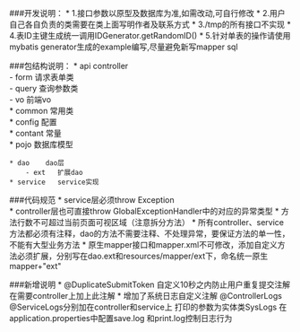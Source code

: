 ###开发说明：
    * 1.接口参数以原型及数据库为准,如需改动,可自行修改
    * 2.用户自己各自负责的类需要在类上面写明作者及联系方式
    * 3./tmp的所有接口不实现
    * 4.表ID主键生成统一调用IDGenerator.getRandomID()
    * 5.针对单表的操作请使用mybatis generator生成的example编写,尽量避免新写mapper sql
    
###包结构说明：
    * api   controller  
        - form    请求表单类  
        - query    查询参数类      
        - vo    前端vo  
    * common    常用类  
    * config    配置  
    * contant   常量  
    * pojo    数据库模型  
    
    * dao    dao层
        - ext   扩展dao  
    * service   service实现
    

###代码规范
    * service层必须throw Exception  
    * controller层也可直接throw GlobalExceptionHandler中的对应的异常类型
    * 方法行数不可超过当前页面可视区域（注意拆分方法）
    * 所有controller、service方法都必须有注释，dao的方法不需要注释、不处理异常，要保证方法的单一性，不能有大型业务方法
    * 原生mapper接口和mapper.xml不可修改，添加自定义方法必须扩展，分别写在dao.ext和resources/mapper/ext下，命名统一原生mapper+"ext"
    
###新增说明
    * @DuplicateSubmitToken 自定义10秒之内防止用户重复提交注解 在需要controller上加上此注解
    * 增加了系统日志自定义注解 @ControllerLogs @ServiceLogs分别加在controller和service上 打印的参数为实体类SysLogs 
        在application.properties中配置save.log 和print.log控制日志行为
     
    